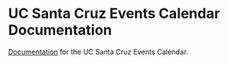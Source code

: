 # UC Santa Cruz Events Calendar Documentation

[Documentation](https://ucsc.github.io/events-calendar/) for the UC Santa Cruz Events Calendar.
